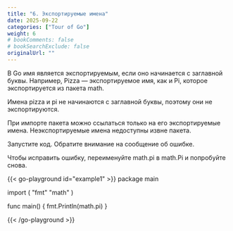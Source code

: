 ```yaml
---
title: "6. Экспортируемые имена"
date: 2025-09-22
categories: ["Tour of Go"]
weight: 6
# bookComments: false
# bookSearchExclude: false
originalUrl: ""
---
```


В Go имя является экспортируемым, если оно начинается с заглавной буквы. Например, Pizza — экспортируемое имя, как и Pi, которое экспортируется из пакета math.

Имена pizza и pi не начинаются с заглавной буквы, поэтому они не экспортируются.

При импорте пакета можно ссылаться только на его экспортируемые имена. Неэкспортируемые имена недоступны извне пакета.

Запустите код. Обратите внимание на сообщение об ошибке.

Чтобы исправить ошибку, переименуйте math.pi в math.Pi и попробуйте снова.

{{< go-playground id="example1" >}}
package main

import (
    "fmt"
    "math"
)

func main() {
    fmt.Println(math.pi)
}

{{< /go-playground >}} 